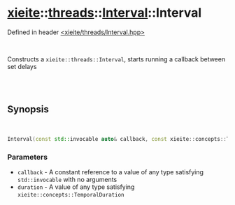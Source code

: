 # [xieite](../../xieite.md)::[threads](../../threads.md)::[Interval](../Interval.md)::Interval
Defined in header [<xieite/threads/Interval.hpp>](../../../include/xieite/threads/Interval.hpp)

<br/>

Constructs a `xieite::threads::Interval`, starts running a callback between set delays

<br/><br/>

## Synopsis

<br/>

```cpp
Interval(const std::invocable auto& callback, const xieite::concepts::TemporalDuration auto duration) noexcept;
```
### Parameters
- `callback` - A constant reference to a value of any type satisfying `std::invocable` with no arguments
- `duration` - A value of any type satisfying `xieite::concepts::TemporalDuration`

